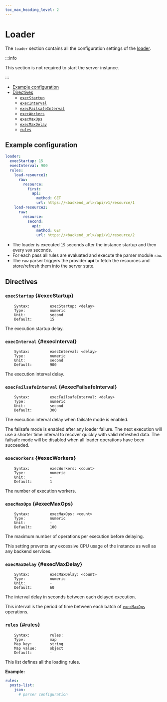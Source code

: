 ```yaml
---
toc_max_heading_level: 2
---
```


# Loader

The `loader` section contains all the configuration settings of the [loader](/neon/configuration/loader/overview/).

:::info

This section is not required to start the server instance.

:::

- [Example configuration](#example-configuration)
- [Directives](#directives)
  - [`execStartup`](#execStartup)
  - [`execInterval`](#execInterval)
  - [`execFailsafeInterval`](#execFailsafeInterval)
  - [`execWorkers`](#execWorkers)
  - [`execMaxOps`](#execMaxOps)
  - [`execMaxDelay`](#execMaxDelay)
  - [`rules`](#rules)

## Example configuration

```yaml
loader:
  execStartup: 15
  execInterval: 900
  rules:
    load-resource1:
      raw:
        resource:
          first:
            api:
              method: GET
              url: https://<backend_url>/api/v1/resource/1
    load-resource2:
      raw:
        resource:
          second:
            api:
              method: GET
              url: https://<backend_url>/api/v1/resource/2
```

- The loader is executed `15` seconds after the instance startup and then every `900` seconds.
- For each pass all rules are evaluated and execute the parser module `raw`.
- The `raw` parser triggers the provider **api** to fetch the resources and store/refresh them into the server state.

## Directives

### `execStartup` {#execStartup}

```
    Syntax:         execStartup: <delay>
    Type:           numeric
    Unit:           second
    Default:        15
```

The execution startup delay.

### `execInterval` {#execInterval}

```
    Syntax:         execInterval: <delay>
    Type:           numeric
    Unit:           second
    Default:        900
```

The execution interval delay.

### `execFailsafeInterval` {#execFailsafeInterval}

```
    Syntax:         execFailsafeInterval: <delay>
    Type:           numeric
    Unit:           second
    Default:        300
```

The execution interval delay when failsafe mode is enabled.

The failsafe mode is enabled after any loader failure. The next execution will use a shorter time interval to recover quickly with valid refreshed data. The failsafe mode will be disabled when all loader operations
have been succeeded.

### `execWorkers` {#execWorkers}

```
    Syntax:         execWorkers: <count>
    Type:           numeric
    Unit:           -
    Default:        1
```

The number of execution workers.

### `execMaxOps` {#execMaxOps}

```
    Syntax:         execMaxOps: <count>
    Type:           numeric
    Unit:           -
    Default:        100
```

The maximum number of operations per execution before delaying.

This setting prevents any excessive CPU usage of the instance as well as any backend services.

### `execMaxDelay` {#execMaxDelay}

```
    Syntax:         execMaxDelay: <count>
    Type:           numeric
    Unit:           -
    Default:        60
```

The interval delay in seconds between each delayed execution.

This interval is the period of time between each batch of [`execMaxOps`](#execMaxOps) operations.

### `rules` {#rules}

```
    Syntax:         rules:
    Type:           map
    Map key:        string
    Map value:      object
    Default:        -
```

This list defines all the loading rules.

**Example:**

```yaml
rules:
  posts-list:
    json:
      # parser configuration
```
